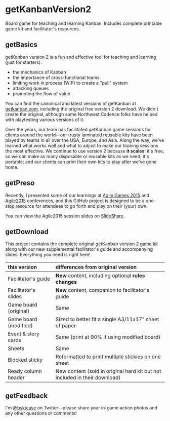 # getKanbanVersion2
Board game for teaching and learning Kanban. Includes complete printable game kit and facilitator's resources.

## getBasics
getKanban version 2 is a fun and effective tool for teaching and learning (just for starters):
* the mechanics of Kanban
* the importance of cross-functional teams
* limiting work in process (WIP) to create a "pull" system
* attacking queues
* promoting the flow of value

You can find the canonical and latest versions of getKanban at [getkanban.com](http://getkanban.com), including the original free version 2 download.
We didn't create the original, although some Northwest Cadence folks have helped with playtesting various versions of it.

Over the years, our team has facilitated getKanban game sessions for clients around the world—our trusty laminated reusable kits have been played by teams in all over the USA, Europe, and Asia.
Along the way, we've learned what works well and what to adjust to make our training sessions the most effective.
We continue to use version 2 because **it scales**: it's free, so we can make as many disposable or reusable kits as we need; it's portable; and our clients can print their own kits to play after we've gone home.

## getPreso

Recently, I presented some of our learnings at [Agile Games 2015](http://www.agilegamesnewengland.com/) and [Agile2015](http://agile2015.agilealliance.org/) conferences, and this GitHub project is designed to be a one-stop resource for attendees to go forth and play on their (your) own.

You can view the Agile2015 session slides on [SlideShare](http://www.slideshare.net/bsktcase/introduction-to-getkanban-v20-lean-principles-for-experiential-learners-by-cheryl-hammond).

## getDownload
This project contains the complete original getKanban version 2 [game kit](/game-kit) along with our new supplemental facilitator's guide and accompanying slides.
Everything you need is right here!

this version | differences from original version
:----|:----
Facilitator's guide   | **New** content, including optional **rules changes**
Facilitator's slides  | **New** content, companion to facilitator's guide
Game board (original) | Same
Game board (modified) | Sized to better fit a single A3/11x17" sheet of paper
Event & story cards   | Same (print at 90% if using modified board)
Sheets                | Same
Blocked sticky        | Reformatted to print multiple stickies on one sheet
Ready column header   | New content (sold in original hard kit but not included in their download)

## getFeedback
I'm [@bsktcase](http://twitter.com/bsktcase) on Twitter—please share your in-game action photos and any other questions or comments!
